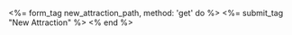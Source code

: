 <%= form_tag new_attraction_path, method: 'get' do %>
  <%= submit_tag "New Attraction" %>
<% end %>
